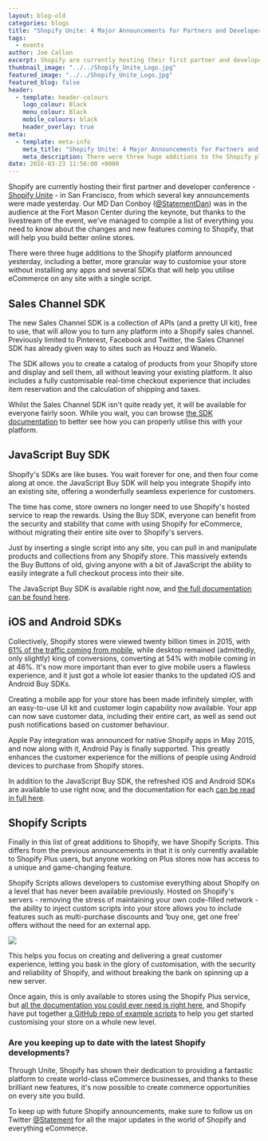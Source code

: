 ```yaml
---
layout: blog-old
categories: blogs
title: "Shopify Unite: 4 Major Announcements for Partners and Developers"
tags:
  - events
author: Joe Callon
excerpt: Shopify are currently hosting their first partner and developer conference - Shopify Unite - in San Francisco, from which several key announcements were made yesterday. We've compiled a list of everything you need to know about the changes and new features coming to Shopify, that will help you build better online stores.
thumbnail_image: "../../Shopify_Unite_Logo.jpg"
featured_image: "../../Shopify_Unite_Logo.jpg"
featured_blog: false
header:
  - template: header-colours
    logo_colour: Black
    menu_colour: Black
    mobile_colours: black
    header_overlay: true
meta:
  - template: meta-info
    meta_title: "Shopify Unite: 4 Major Announcements for Partners and Developers"
    meta_description: There were three huge additions to the Shopify platform announced yesterday, including a better, more granular way to customise your store without installing any apps and several SDKs that will help you utilise eCommerce on any site with a single script.
date: 2016-03-23 11:56:00 +0000
---
```


Shopify are currently hosting their first partner and developer conference - [Shopify Unite](https://unite.shopify.com/) - in San Francisco, from which several key announcements were made yesterday. Our MD Dan Conboy ([@StatementDan](https://www.twitter.com/statementdan)) was in the audience at the Fort Mason Center during the keynote, but thanks to the livestream of the event, we've managed to compile a list of everything you need to know about the changes and new features coming to Shopify, that will help you build better online stores.

There were three huge additions to the Shopify platform announced yesterday, including a better, more granular way to customise your store without installing any apps and several SDKs that will help you utilise eCommerce on any site with a single script.

## Sales Channel SDK

The new Sales Channel SDK is a collection of APIs (and a pretty UI kit), free to use, that will allow you to turn any platform into a Shopify sales channel. Previously limited to Pinterest, Facebook and Twitter, the Sales Channel SDK has already given way to sites such as Houzz and Wanelo.

The SDK allows you to create a catalog of products from your Shopify store and display and sell them, all without leaving your existing platform. It also includes a fully customisable real-time checkout experience that includes item reservation and the calculation of shipping and taxes.

Whilst the Sales Channel SDK isn't quite ready yet, it will be available for everyone fairly soon. While you wait, you can browse [the SDK documentation](https://docs.shopify.com/api/sdks/sales-channel-sdk) to better see how you can properly utilise this with your platform.

## JavaScript Buy SDK

Shopify's SDKs are like buses. You wait forever for one, and then four come along at once. the JavaScript Buy SDK will help you integrate Shopify into an existing site, offering a wonderfully seamless experience for customers.

The time has come, store owners no longer need to use Shopify's hosted service to reap the rewards. Using the Buy SDK, everyone can benefit from the security and stability that come with using Shopify for eCommerce, without migrating their entire site over to Shopify's servers.

Just by inserting a single script into any site, you can pull in and manipulate products and collections from any Shopify store. This massively extends the Buy Buttons of old, giving anyone with a bit of JavaScript the ability to easily integrate a full checkout process into their site.

The JavaScript Buy SDK is available right now, and [the full documentation can be found here](https://shopify.github.io/js-buy-sdk/).

## iOS and Android SDKs

Collectively, Shopify stores were viewed twenty billion times in 2015, with [61% of the traffic coming from mobile](https://twitter.com/WARobins/status/712344169788772352), while desktop remained (admittedly, only slightly) king of conversions, converting at 54% with mobile coming in at 46%. It's now more important than ever to give mobile users a flawless experience, and it just got a whole lot easier thanks to the updated iOS and Android Buy SDKs.

Creating a mobile app for your store has been made infinitely simpler, with an easy-to-use UI kit and customer login capability now available. Your app can now save customer data, including their entire cart, as well as send out push notifications based on customer behaviour.

Apple Pay integration was announced for native Shopify apps in May 2015, and now along with it, Android Pay is finally supported. This greatly enhances the customer experience for the millions of people using Android devices to purchase from Shopify stores.

In addition to the JavaScript Buy SDK, the refreshed iOS and Android SDKs are available to use right now, and the documentation for each [can be read in full here](https://docs.shopify.com/api/sdks/mobile-buy-sdk).

## Shopify Scripts

Finally in this list of great additions to Shopify, we have Shopify Scripts. This differs from the previous announcements in that it is only currently available to Shopify Plus users, but anyone working on Plus stores now has access to a unique and game-changing feature.

Shopify Scripts allows developers to customise everything about Shopify on a level that has never been available previously. Hosted on Shopify's servers - removing the stress of maintaining your own code-filled network -  the ability to inject custom scripts into your store allows you to include features such as multi-purchase discounts and ‘buy one, get one free’ offers without the need for an external app.

![](/uploads/statement/images/blog/multi_purchase_discount.gif)

This helps you focus on creating and delivering a great customer experience, letting you bask in the glory of customisation, with the security and reliability of Shopify, and without breaking the bank on spinning up a new server.

Once again, this is only available to stores using the Shopify Plus service, but [all the documentation you could ever need is right here](https://docs.shopify.com/manual/apps/apps-by-shopify/script-editor), and Shopify have put together [a GitHub repo of example scripts](https://github.com/Shopify/scripts-examples) to help you get started customising your store on a whole new level.

### Are you keeping up to date with the latest Shopify developments?

Through Unite, Shopify has shown their dedication to providing a fantastic platform to create world-class eCommerce businesses, and thanks to these brilliant new features, it's now possible to create commerce opportunities on every site you build.

To keep up with future Shopify announcements, make sure to follow us on Twitter [@Statement](https://twitter.com/Statement) for all the major updates in the world of Shopify and everything eCommerce.
